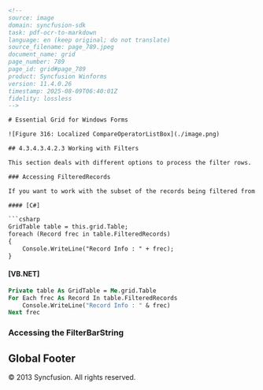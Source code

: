 ```html
<!--
source: image
domain: syncfusion-sdk
task: pdf-ocr-to-markdown
language: en (keep original; do not translate)
source_filename: page_789.jpeg
document_name: grid
page_number: 789
page_id: grid#page_789
product: Syncfusion Winforms
version: 11.4.0.26
timestamp: 2025-08-09T06:40:01Z
fidelity: lossless
-->

# Essential Grid for Windows Forms

![Figure 316: Localized CompareOperatorListBox](./image.png)

## 4.3.4.3.4.2.3 Working with Filters

This section deals with different options to process the filter rows.

### Accessing FilteredRecords

If you want to work with the subset of the records being filtered from a grid table, then you can use FilteredRecords collection for that table. This is a read-only collection that manages the subset of records that has been filtered against a filter criteria.

#### [C#]

```csharp
GridTable table = this.grid.Table;
foreach (Record frec in table.FilteredRecords)
{
    Console.WriteLine("Record Info : " + frec);
}
```

#### [VB.NET]

```vb
Private table As GridTable = Me.grid.Table
For Each frec As Record In table.FilteredRecords
    Console.WriteLine("Record Info : " & frec)
Next frec
```

### Accessing the FilterBarString

## Global Footer
© 2013 Syncfusion. All rights reserved.
```